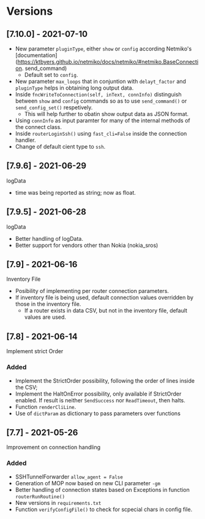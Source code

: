 # Versions #

## [7.10.0] - 2021-07-10

- New parameter `pluginType`, either `show` or `config` according Netmiko's [documentation](https://ktbyers.github.io/netmiko/docs/netmiko/#netmiko.BaseConnection.
send_command)
    - Default set to `config`.
- New parameter `max_loops` that in conjuntion with `delayt_factor` and `pluginType` helps in obtaining long output data.
- Inside `fncWriteToConnection(self, inText, connInfo)` distinguish between `show` and `config` commands so as to use `send_command()` or `send_config_set()` respetively.
    - This will help further to obatin show output data as JSON format.
- Using `connInfo` as input paramter for many of the internal methods of the connect class.
- Inside `routerLoginSsh()` using `fast_cli=False` inside the connection handler.
- Change of default cient type to `ssh`.

## [7.9.6] - 2021-06-29

logData

- time was being reported as string; now as float.

## [7.9.5] - 2021-06-28

logData

- Better handling of logData.
- Better support for vendors other than Nokia (nokia_sros)

## [7.9] - 2021-06-16

Inventory File

- Posibility of implementing per router connection parameters.
- If inventory file is being used, default connection values overridden by those in the inventory file.
    - If a router exists in data CSV, but not in the inventory file, default values are used.

## [7.8] - 2021-06-14

Implement strict Order

### Added

- Implement the StrictOrder possibility, following the order of lines inside the CSV;
- Implement the HaltOnError possibility, only available if StrictOrder enabled. If result is neither `SendSuccess` nor `ReadTimeout`, then halts.
- Function `renderCliLine`.
- Use of `dictParam` as dictionary to pass parameters over functions

## [7.7] - 2021-05-26
  
Improvement on connection handling
 
### Added

- SSHTunnelForwarder `allow_agent = False`
- Generation of MOP now based on new CLI parameter `-gm`
- Better handling of connection states based on Exceptions in function `routerRunRoutine()`
- New versions in `requirements.txt`
- Function `verifyConfigFile()` to check for scpecial chars in config file.


